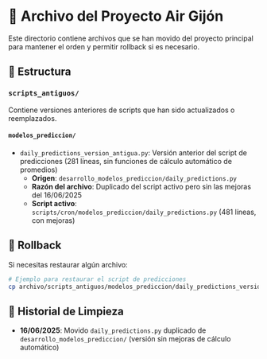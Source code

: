# 📂 Archivo del Proyecto Air Gijón

Este directorio contiene archivos que se han movido del proyecto principal para mantener el orden y permitir rollback si es necesario.

## 📁 Estructura

### `scripts_antiguos/`
Contiene versiones anteriores de scripts que han sido actualizados o reemplazados.

#### `modelos_prediccion/`
- `daily_predictions_version_antigua.py`: Versión anterior del script de predicciones (281 líneas, sin funciones de cálculo automático de promedios)
  - **Origen**: `desarrollo_modelos_prediccion/daily_predictions.py`
  - **Razón del archivo**: Duplicado del script activo pero sin las mejoras del 16/06/2025
  - **Script activo**: `scripts/cron/modelos_prediccion/daily_predictions.py` (481 líneas, con mejoras)

## 🔄 Rollback

Si necesitas restaurar algún archivo:
```bash
# Ejemplo para restaurar el script de predicciones
cp archivo/scripts_antiguos/modelos_prediccion/daily_predictions_version_antigua.py desarrollo_modelos_prediccion/daily_predictions.py
```

## 📅 Historial de Limpieza

- **16/06/2025**: Movido `daily_predictions.py` duplicado de `desarrollo_modelos_prediccion/` (versión sin mejoras de cálculo automático) 